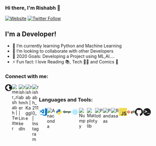 ### Hi there, I'm Rishabh 👋

[![Website](https://img.shields.io/website?label=rishabh.codes&style=for-the-badge&url=https%3A%2F%2Fcodestackr.com)](https://devdb.io/rishabh)
[![Twitter Follow](https://img.shields.io/twitter/follow/rishabh?color=1DA1F2&logo=twitter&style=for-the-badge)](https://twitter.com/intent/follow?original_referer=https%3A%2F%2Fgithub.com%2FcodeSTACKr&screen_name=mer_rishabh)

## I'm a Developer!

- 🌱 I’m currently learning Python and Machine Learning 
- 👯 I’m looking to collaborate with other Developers
- 🥅 2020 Goals: Developing a Project using ML,AI....
- ⚡ Fun fact: I love Reading 📚, Tech 👨‍💻 and Comics 💭

<!-- 
### Spotify Playing 🎧
[<img src="https://now-playing-codestackr.vercel.app/api/spotify-playing" alt="codeSTACKr Spotify Playing" width="350" />](https://open.spotify.com/user/swyqyimdc12jajde4vpwd2x1b) -->

### Connect with me:

[<img align="left" alt="rishabh.codes" width="22px" src="https://raw.githubusercontent.com/iconic/open-iconic/master/svg/globe.svg" />][website]
<!-- [<img align="left" alt="rishabh | YouTube" width="22px" src="https://cdn.jsdelivr.net/npm/simple-icons@v3/icons/youtube.svg" />][youtube] -->
[<img align="left" alt="mer_rishabh | Twitter" width="22px" src="https://cdn.jsdelivr.net/npm/simple-icons@v3/icons/twitter.svg" />][twitter]
[<img align="left" alt="rishabhmer | LinkedIn" width="22px" src="https://cdn.jsdelivr.net/npm/simple-icons@v3/icons/linkedin.svg" />][linkedin]
[<img align="left" alt="rishabh | Kaggle" width="22px" src="https://cdn.jsdelivr.net/npm/simple-icons@v3/icons/kaggle.svg" />][kaggle]
[<img align="left" alt="rishabh_2110_ | Instagram" width="22px" src="https://cdn.jsdelivr.net/npm/simple-icons@v3/icons/instagram.svg" />][instagram]

<br />

### Languages and Tools:

<img align="left" alt="Visual Studio Code" width="26px" src="https://raw.githubusercontent.com/github/explore/80688e429a7d4ef2fca1e82350fe8e3517d3494d/topics/visual-studio-code/visual-studio-code.png" />
<img align="left" alt="Anaconda" width="26px" src="https://i.imgur.com/jaKbpQS.png" />
<img align="left" alt="Python" width="26px" src="https://raw.githubusercontent.com/github/explore/80688e429a7d4ef2fca1e82350fe8e3517d3494d/topics/python/python.png" />
<img align="left" alt="Django" width="26px" src="https://raw.githubusercontent.com/github/explore/80688e429a7d4ef2fca1e82350fe8e3517d3494d/topics/django/django.png" />
<img align="left" alt="React" width="26px" src="https://raw.githubusercontent.com/github/explore/80688e429a7d4ef2fca1e82350fe8e3517d3494d/topics/react/react.png" />
<img align="left" alt="Numpy" width="26px" src="https://avatars3.githubusercontent.com/u/288276?s=200&v=4" />
<img align="left" alt="Matplotlib" width="26px" src="https://avatars0.githubusercontent.com/u/215947?s=200&v=4" />
<img align="left" alt="Plotly" width="26px" src="https://avatars2.githubusercontent.com/u/5997976?s=200&v=4" />
<img align="left" alt="Pandas" width="26px" src="https://avatars1.githubusercontent.com/u/21206976?s=200&v=4" />
<img align="left" alt="Rasa" width="26px" src="https://avatars0.githubusercontent.com/u/21214473?s=200&v=4" />
<img align="left" alt="JavaScript" width="26px" src="https://raw.githubusercontent.com/github/explore/80688e429a7d4ef2fca1e82350fe8e3517d3494d/topics/javascript/javascript.png" />
<img align="left" alt="Git" width="26px" src="https://raw.githubusercontent.com/github/explore/80688e429a7d4ef2fca1e82350fe8e3517d3494d/topics/git/git.png" />
<img align="left" alt="GitHub" width="26px" src="https://raw.githubusercontent.com/github/explore/78df643247d429f6cc873026c0622819ad797942/topics/github/github.png" />
<img align="left" alt="Terminal" width="26px" src="https://raw.githubusercontent.com/github/explore/80688e429a7d4ef2fca1e82350fe8e3517d3494d/topics/terminal/terminal.png" />
<br />
<br />

[website]: https://devdb.io/rishabh
[twitter]: https://twitter.com/mer_rishabh
<!-- [youtube]: https://youtube.com/codeSTACKr -->
[instagram]: https://instagram.com/rishabh_2110_
[linkedin]: https://linkedin.com/in/rishabhmer
[kaggle]: https://www.kaggle.com/rishabh2110
